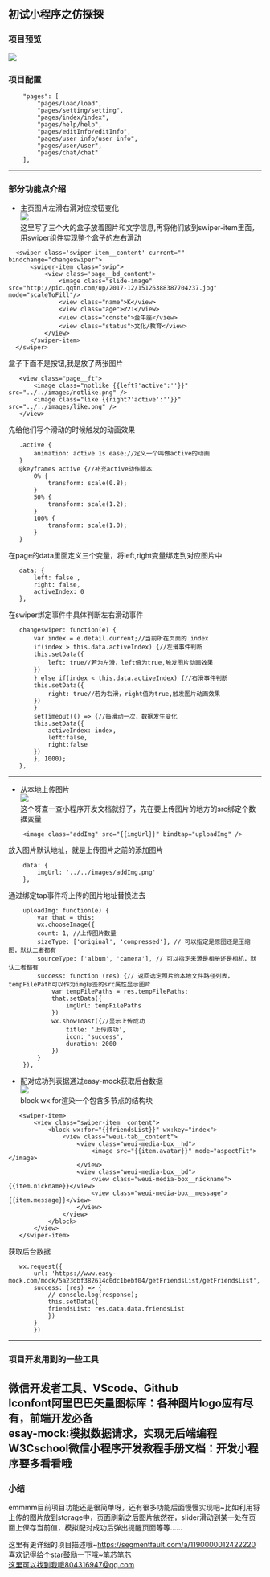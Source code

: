 ## 初试小程序之仿探探  
### 项目预览  
![](../assets/show/tantan.gif)    
### 项目配置  
```
    "pages": [
        "pages/load/load",
        "pages/setting/setting",
        "pages/index/index",
        "pages/help/help",
        "pages/editInfo/editInfo",
        "pages/user_info/user_info",
        "pages/user/user",
        "pages/chat/chat"
    ],
  ```
  ---  
  ### 部分功能点介绍  
  - 主页图片左滑右滑对应按钮变化  
  ![](../assets/show/huadong.gif)  
   这里写了三个大的盒子放着图片和文字信息,再将他们放到swiper-item里面，用swiper组件实现整个盒子的左右滑动  
  ```
    <swiper class='swiper-item__content' current="" bindchange="changeswiper">
        <swiper-item class="swip">
            <view class='page__bd_content'> 
                <image class="slide-image" src="http://pic.qqtn.com/up/2017-12/15126388387704237.jpg" mode="scaleToFill"/> 
                <view class="name">K</view>
                <view class="age">♂21</view>
                <view class="conste">金牛座</view>
                <view class="status">文化/教育</view> 
            </view>
        </swiper-item>
    </swiper>
  ```  
   盒子下面不是按钮,我是放了两张图片  

 ```
    <view class="page__ft">
        <image class="notlike {{left?'active':''}}" src="../../images/notlike.png" />
        <image class="like {{right?'active':''}}" src="../../images/like.png" />
    </view>
 ```  
   先给他们写个滑动的时候触发的动画效果  
 ```
    .active {
        animation: active 1s ease;//定义一个叫做active的动画
    }
    @keyframes active {//补充active动作脚本
        0% {
            transform: scale(0.8);
        }
        50% {
            transform: scale(1.2);
        }
        100% {
            transform: scale(1.0);
        }
    }
 ```  
   在page的data里面定义三个变量，将left,right变量绑定到对应图片中  
 ```
    data: {
        left: false ,
        right: false,
        activeIndex: 0
    },
 ```  
   在swiper绑定事件中具体判断左右滑动事件  
 ```
    changeswiper: function(e) {
        var index = e.detail.current;//当前所在页面的 index
        if(index > this.data.activeIndex) {//左滑事件判断
        this.setData({
            left: true//若为左滑，left值为true,触发图片动画效果
        })
        } else if(index < this.data.activeIndex) {//右滑事件判断
        this.setData({
            right: true//若为右滑，right值为true,触发图片动画效果
        })
        }
        setTimeout(() => {//每滑动一次，数据发生变化
        this.setData({
            activeIndex: index,
            left:false,
            right:false
        })
        }, 1000);
    },
 ```  
 ---  
 - 从本地上传图片  
 ![](../assets/show/uploadImage.gif)  
   这个呀查一查小程序开发文档就好了，先在要上传图片的地方的src绑定个数据变量  
```
    <image class="addImg" src="{{imgUrl}}" bindtap="uploadImg" />
```  
   放入图片默认地址，就是上传图片之前的添加图片  
```
    data: {
        imgUrl: '../../images/addImg.png'
    },
```  
   通过绑定tap事件将上传的图片地址替换进去  
```
    uploadImg: function(e) {
        var that = this;
        wx.chooseImage({
        count: 1, //上传图片数量
        sizeType: ['original', 'compressed'], // 可以指定是原图还是压缩图，默认二者都有
        sourceType: ['album', 'camera'], // 可以指定来源是相册还是相机，默认二者都有
        success: function (res) {// 返回选定照片的本地文件路径列表，tempFilePath可以作为img标签的src属性显示图片
            var tempFilePaths = res.tempFilePaths;
            that.setData({
                imgUrl: tempFilePaths
            })
            wx.showToast({//显示上传成功
                title: '上传成功',
                icon: 'success',
                duration: 2000
            })
        }
    }),
```  
- 配对成功列表据通过easy-mock获取后台数据  
 ![](../assets/show/match.gif)  
  block wx:for渲染一个包含多节点的结构块  
 ```
    <swiper-item>
        <view class="swiper-item__content">
            <block wx:for="{{friendsList}}" wx:key="index">
                <view class="weui-tab__content">
                    <view class="weui-media-box__hd">
                        <image src="{{item.avatar}}" mode="aspectFit"></image>
                    </view> 
                    <view class="weui-media-box__bd">
                        <view class="weui-media-box__nickname">{{item.nickname}}</view>
                        <view class="weui-media-box__message">{{item.message}}</view>
                    </view>
                </view>
            </block>
        </view>
    </swiper-item>
 ```  
   获取后台数据  
 ```
    wx.request({
        url: 'https://www.easy-mock.com/mock/5a23dbf382614c0dc1bebf04/getFriendsList/getFriendsList',
        success: (res) => {
            // console.log(response);
            this.setData({
            friendsList: res.data.data.friendsList
            })
        }
        })
 ```  
---  
### 项目开发用到的一些工具  
 微信开发者工具、VScode、Github  
 Iconfont阿里巴巴矢量图标库：各种图片logo应有尽有，前端开发必备  
 esay-mock:模拟数据请求，实现无后端编程  
 W3Cschool微信小程序开发教程手册文档：开发小程序要多看看哦  
---
### 小结  
emmmm目前项目功能还是很简单呀，还有很多功能后面慢慢实现吧~比如利用将上传的图片放到storage中，页面刷新之后图片依然在，slider滑动到某一处在页面上保存当前值，模拟配对成功后弹出提醒页面等等......

这里有更详细的项目描述哦~<https://segmentfault.com/a/1190000012422220>  
喜欢记得给个star鼓励一下哦~笔芯笔芯  
这里可以找到我哦804316947@qq.com  










  
